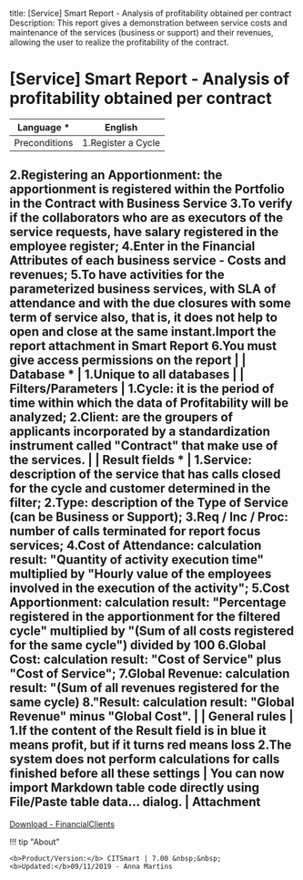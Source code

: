 title:  [Service] Smart Report - Analysis of profitability obtained per contract
Description: This report gives a demonstration between service costs and maintenance of the services (business or support) and their revenues, allowing the user to realize the profitability of the contract. 
# [Service] Smart Report - Analysis of profitability obtained per contract



| Language *         | English                                                                                                                                                                                                                                                                                                                                                                                                                                                                                                                                                                                                                                                                                                                                                                                                                                                                                 |
|--------------------|-----------------------------------------------------------------------------------------------------------------------------------------------------------------------------------------------------------------------------------------------------------------------------------------------------------------------------------------------------------------------------------------------------------------------------------------------------------------------------------------------------------------------------------------------------------------------------------------------------------------------------------------------------------------------------------------------------------------------------------------------------------------------------------------------------------------------------------------------------------------------------------------|
| Preconditions      | 1.Register a Cycle 
2.Registering an Apportionment: the apportionment is registered within the Portfolio in the Contract with Business Service 
3.To verify if the collaborators who are as executors of the service requests, have salary registered in the employee register; 4.Enter in the Financial Attributes of each business service - Costs and revenues; 
5.To have activities for the parameterized business services, with SLA of attendance and with the due closures with some term of service also, that is, it does not help to open and close at the same instant.Import the report attachment in Smart Report 
6.You must give access permissions on the report                                                                                                                                                                                                           |
| Database *         | 1.Unique to all databases                                                                                                                                                                                                                                                                                                                                                                                                                                                                                                                                                                                                                                                                                                                                                                                                                                                               |
| Filters/Parameters | 1.Cycle: it is the period of time within which the data of Profitability will be analyzed; 2.Client: are the groupers of applicants incorporated by a standardization instrument called "Contract" that make use of the services.                                                                                                                                                                                                                                                                                                                                                                                                                                                                                                                                                                                                                                                       |
| Result fields *    | 1.Service: description of the service that has calls closed for the cycle and customer determined in the filter; 2.Type: description of the Type of Service (can be Business or Support); 3.Req / Inc / Proc: number of calls terminated for report focus services; 4.Cost of Attendance: calculation result: "Quantity of activity execution time" multiplied by "Hourly value of the employees involved in the execution of the activity"; 5.Cost Apportionment: calculation result: "Percentage registered in the apportionment for the filtered cycle" multiplied by "(Sum of all costs registered for the same cycle") divided by 100 6.Global Cost: calculation result: "Cost of Service" plus "Cost of Service"; 7.Global Revenue: calculation result: "(Sum of all revenues registered for the same cycle) 8."Result: calculation result: "Global Revenue" minus "Global Cost". |
| General rules      | 1.If the content of the Result field is in blue it means profit, but if it turns red means loss 2.The system does not perform calculations for calls finished before all these settings                                                                                                                                                                                                                                                                                                                                                                                                                                                                                                                                                                                                                                                                                                 |
You can now import Markdown table code directly using File/Paste table data... dialog.                                                                                                                                                                                                                                                                                                                                                                                                                  |
Attachment
--------

[Download - FinancialClients][1]


!!! tip "About"

    <b>Product/Version:</b> CITSmart | 7.00 &nbsp;&nbsp;
    <b>Updated:</b>09/11/2019 - Anna Martins

[1]:![Relatório](images/FinancialClient.citreport)
